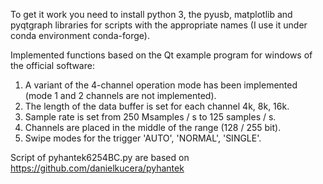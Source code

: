 To get it work you need to install python 3, the pyusb, matplotlib and pyqtgraph libraries for scripts with the appropriate names (I use it under conda environment conda-forge).

Implemented functions based on the Qt example program for windows of the official software:

1. A variant of the 4-channel operation mode has been implemented (mode 1 and 2 channels are not implemented).
2. The length of the data buffer is set for each channel 4k, 8k, 16k.
3. Sample rate is set from 250 Msamples / s to 125 samples / s.
4. Channels are placed in the middle of the range (128 / 255 bit).
5. Swipe modes for the trigger 'AUTO', 'NORMAL', 'SINGLE'.

Script of pyhantek6254BC.py are based on https://github.com/danielkucera/pyhantek
